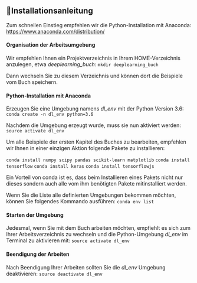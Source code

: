 ## 📝Installationsanleitung

Zum schnellen Einstieg empfehlen wir die Python-Installation mit Anaconda: https://www.anaconda.com/distribution/

#### Organisation der Arbeitsumgebung
Wir empfehlen Ihnen ein Projektverzeichnis in Ihrem HOME-Verzeichnis anzulegen, etwa <i>deeplearning_buch</i>:
```mkdir deeplearning_buch```

Dann wechseln Sie zu diesem Verzeichnis und können dort die Beispiele vom Buch speichern.

#### Python-Installation mit Anaconda
Erzeugen Sie eine Umgebung namens <i>dl_env</i> mit der Python Version 3.6:
```conda create -n dl_env python=3.6```

Nachdem die Umgebung erzeugt wurde, muss sie nun aktiviert werden:
```source activate dl_env```

Um alle Beispiele der ersten Kapitel des Buches zu bearbeiten, empfehlen wir Ihnen in einer einzigen Aktion folgende Pakete zu installieren:

```conda install numpy scipy pandas scikit-learn matplotlib```
```conda install tensorflow```
```conda install keras```
```conda install tensorflowjs```

Ein Vorteil von conda ist es, dass beim Installieren eines Pakets nicht nur dieses sondern auch alle vom ihm benötigten Pakete mitinstalliert werden.


Wenn Sie die Liste alle definierten Umgebungen bekommen möchten, können Sie folgendes Kommando ausführen:
```conda env list```

#### Starten der Umgebung
Jedesmal, wenn Sie mit dem Buch arbeiten möchten, empfiehlt es sich zum Ihrer Arbeitsverzeichnis zu wechseln und die Python-Umgebung <i>dl_env</i> im Terminal zu aktivieren mit:
```source activate dl_env```

#### Beendigung der Arbeiten 
Nach Beendigung Ihrer Arbeiten sollten Sie die <i>dl_env</i> Umgebung deaktivieren:
```source deactivate dl_env```
